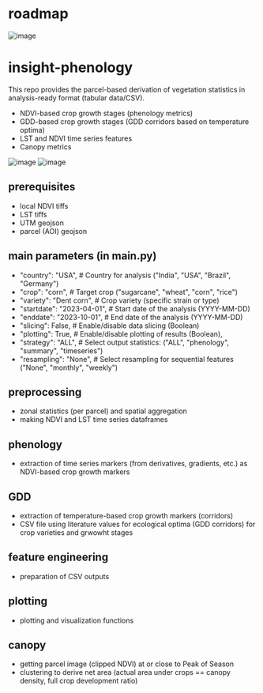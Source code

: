 # roadmap

![image](https://github.com/user-attachments/assets/28abe0cf-4442-4fb2-8f6a-1fd7266eeb77)

# insight-phenology

This repo provides the parcel-based derivation of vegetation statistics in analysis-ready format (tabular data/CSV).

- NDVI-based crop growth stages (phenology metrics)
- GDD-based crop growth stages (GDD corridors based on temperature optima)
- LST and NDVI time series features
- Canopy metrics

![image](https://github.com/user-attachments/assets/9b47356c-3431-429b-86ba-1c248509e04c)
![image](https://github.com/user-attachments/assets/d808f185-9df5-46aa-a47c-c8a9f9343d6f)

## prerequisites
- local NDVI tiffs
- LST tiffs
- UTM geojson
- parcel (AOI) geojson

## main parameters (in main.py)
* "country": "USA",  # Country for analysis ("India", "USA", "Brazil", "Germany")
* "crop": "corn",  # Target crop ("sugarcane", "wheat", "corn", "rice")
* "variety": "Dent corn",  # Crop variety (specific strain or type)
* "startdate": "2023-04-01",  # Start date of the analysis (YYYY-MM-DD)
* "enddate": "2023-10-01",  # End date of the analysis (YYYY-MM-DD)
* "slicing": False,  # Enable/disable data slicing (Boolean)
* "plotting": True,  # Enable/disable plotting of results (Boolean),
* "strategy": "ALL", # Select output statistics: ("ALL", "phenology", "summary", "timeseries")
* "resampling": "None", # Select resampling for sequential features ("None", "monthly", "weekly")

## preprocessing
- zonal statistics (per parcel) and spatial aggregation
- making NDVI and LST time series dataframes
  
## phenology
- extraction of time series markers (from derivatives, gradients, etc.) as NDVI-based crop growth markers

## GDD
- extraction of temperature-based crop growth markers (corridors)
- CSV file using literature values for ecological optima (GDD corridors) for crop varieties and grwowht stages

## feature engineering
- preparation of CSV outputs

## plotting
- plotting and visualization functions

## canopy
- getting parcel image (clipped NDVI) at or close to Peak of Season
- clustering to derive net area (actual area under crops == canopy density, full crop development ratio)
